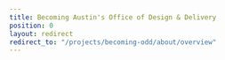 ```yaml
---
title: Becoming Austin's Office of Design & Delivery
position: 0
layout: redirect
redirect_to: "/projects/becoming-odd/about/overview"
---
```

